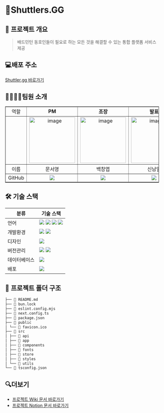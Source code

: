 # 🏸Shuttlers.GG

## 📰 프로젝트 개요

> 배드민턴 동호인들이 필요로 하는 모든 것을 해결할 수 있는 통합 플랫폼 서비스 제공

## 💻배포 주소

[Shuttler.gg 바로가기](https://shuttlersgg.vercel.app)

## 👨‍👩‍👦‍👦팀원 소개

<table style="table-layout: fixed; width: 100%; border-collapse: collapse;" border="1">
  <tr>
    <td align="center">역할</td>
    <td align="center"><strong>PM</strong></td>
    <td align="center"><strong>조장</strong></td>
    <td align="center"><strong>발표</strong></td>
    <td align="center"><strong>PL</strong></td>
  </tr>
  <tr>
    <td align="center"></td>
    <td align="center">
     <img width="150" height="150" alt="image" src="https://github.com/user-attachments/assets/78ac91b8-d3ee-49ad-a2f2-9277591e0006" />
    </td>
    <td align="center">
     <img width="150" height="150" alt="image" src="https://github.com/user-attachments/assets/26b52f33-72d0-4f09-bbd6-e436ab67cde8" />
    </td>
    <td align="center">
     <img width="150" height="150" alt="image" src="https://github.com/user-attachments/assets/aec25e2c-fb50-4943-be78-cdbe99db43a9" />
    </td>
    <td align="center">
     <img width="160" height="150" alt="image" src="https://github.com/user-attachments/assets/9ef3bcc8-28bc-475d-9993-9fe0d87c5020" />
    </td>
  </tr>
  <tr>
    <td align="center">이름</td>
    <td align="center">문서영</td>
    <td align="center">백창엽</td>
    <td align="center">신남일</td>
    <td align="center">오경태</td>
  </tr>
  <tr>
    <td align="center">GitHub</td>
    <td align="center">
      <a href="https://github.com/rhocci" target="_blank"><img src="https://img.shields.io/badge/GitHub-181717?style=flat&logo=github&logoColor=white"/></a>
    </td>
    <td align="center">
      <a href="https://github.com/changyeopbaek" target="_blank"><img src="https://img.shields.io/badge/GitHub-181717?style=flat&logo=github&logoColor=white"/>
</a>
    </td>
    <td align="center">
      <a href="https://github.com/namil66" target="_blank"><img src="https://img.shields.io/badge/GitHub-181717?style=flat&logo=github&logoColor=white"/></a>
    </td>
    <td align="center">
  <a href="https://github.com/Dowap2" target="_blank"><img src="https://img.shields.io/badge/GitHub-181717?style=flat&logo=github&logoColor=white"/>
</a>
    </td>
  </tr>
</table>

## 🛠️ 기술 스택

| 분류         | 기술 스택                                                                                                                                                                                                                                                                                                                                                                                                                                          |
| ------------ | -------------------------------------------------------------------------------------------------------------------------------------------------------------------------------------------------------------------------------------------------------------------------------------------------------------------------------------------------------------------------------------------------------------------------------------------------- |
| 언어         | <img src="https://img.shields.io/badge/TypeScript-3178C6?style=flat-square&logo=TypeScript&logoColor=black"/> <img src="https://img.shields.io/badge/Vanilla Extract-06B6D4?style=flat-square&logo=vanillaextract&logoColor=#F786AD"/> <img src="https://img.shields.io/badge/React-61DAFB?style=flat-square&logo=React&logoColor=black"/> <img src="https://img.shields.io/badge/Next.js-000000?style=flat-square&logo=Next.js&logoColor=white"/> |
| 개발환경     | <img src="https://img.shields.io/badge/Visual Studio Code-00B2E3?style=flat-square&logo=vscode&logoColor=white"/> <img src="https://img.shields.io/badge/Bun-000000?style=flat-square&logo=Bun&logoColor=white"/>                                                                                                                                                                                                                                  |
| 디자인       | <img src="https://img.shields.io/badge/Figma-F24E1E?style=flat-square&logo=figma&logoColor=white"/>                                                                                                                                                                                                                                                                                                                                                |
| 버전관리     | <img src="https://img.shields.io/badge/GitHub-181717?style=flat-square&logo=GitHub&logoColor=white"/> <img src="https://img.shields.io/badge/Git-F05032?style=flat-square&logo=git&logoColor=white"/>                                                                                                                                                                                                                                              |
| 데이터베이스 | <img src="https://img.shields.io/badge/Supabase-3FCF8E?style=flat-square&logo=Supabase&logoColor=white"/>                                                                                                                                                                                                                                                                                                                                          |
| 배포         | <img src="https://img.shields.io/badge/Vercel-000000?style=flat-square&logo=Vercel&logoColor=white"/>                                                                                                                                                                                                                                                                                                                                              |

## 📂 프로젝트 폴더 구조

```md
├── 📄 README.md
├── 📄 bun.lock
├── 📄 eslint.config.mjs
├── 📄 next.config.ts
├── 📄 package.json
├── 📂 public
│ └── 🎨 favicon.ico
├── 📂 src
│ ├── 📂 api
│ ├── 📂 app
│ ├── 📂 components
│ ├── 📂 fonts
│ ├── 📂 store
│ ├── 📂 styles
│ └── 📂 utils
└── 📄 tsconfig.json
```

## 🔍더보기

- [프로젝트 Wiki 문서 바로가기](https://github.com/FRONTENDBOOTCAMP-14th/shuttlers.gg/wiki/%ED%94%84%EB%A1%9C%EC%A0%9D%ED%8A%B8-%EC%86%8C%EA%B0%9C#shuttlersgg)
- [프로젝트 Notion 문서 바로가기](https://www.notion.so/Shuttlers-27873873401a80c5ba99c243e588ee5d)
